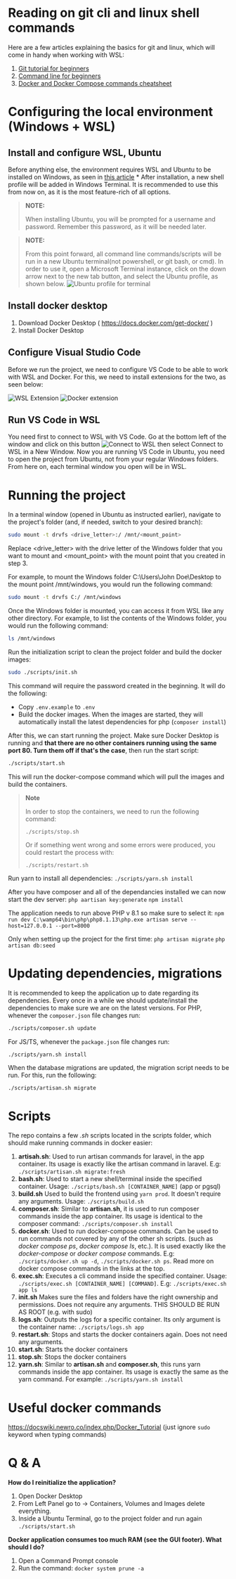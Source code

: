 # Reading on git cli and linux shell commands
Here are a few articles explaining the basics for git and linux, which will come in handy when working with WSL:

1. [Git tutorial for beginners](https://linuxconfig.org/git-tutorial-for-beginners)
2. [Command line for beginners](https://ubuntu.com/tutorials/command-line-for-beginners#1-overview)
3. [Docker and Docker Compose commands cheatsheet](https://aws.plainenglish.io/the-ultimate-cheat-sheet-for-basic-docker-and-git-docker-compose-6e08e3f861da)


# Configuring the local environment (Windows + WSL)

## Install and configure WSL, Ubuntu
Before anything else, the environment requires WSL and Ubuntu to be installed on Windows, as seen in [this article](https://ubuntu.com/tutorials/install-ubuntu-on-wsl2-on-windows-11-with-gui-support#1-overview) *
After installation, a new shell profile will be added in Windows Terminal. It is recommended to use this from now on, as it is the most feature-rich of all options.

>**NOTE:**
>
>When installing Ubuntu, you will be prompted for a username and password. Remember this password, as it will be needed later.

>**NOTE:**
>
> From this point forward, all command line commands/scripts will be run in a new Ubuntu terminal(not powershell, or git bash, or cmd). In order to use it, open a Microsoft Terminal instance, click on the down arrow next to the new tab button, and select the Ubuntu profile, as shown below.
![Ubuntu profile for terminal](./readme/terminal-profile.png)

## Install docker desktop
1. Download Docker Desktop ( https://docs.docker.com/get-docker/ )
2. Install Docker Desktop


## Configure Visual Studio Code
Before we run the project, we need to configure VS Code to be able to work with WSL and Docker. For this, we need to install extensions for the two, as seen below:

![WSL Extension](./readme/vscode-wsl-extension.png)
![Docker extension](./readme/vscode-docker-extension.png)



## Run VS Code in WSL
You need first to connect to WSL with VS Code. Go at the bottom left of the window and click on this button ![Connect to WSL](./readme/vscode_connect_to_wsl.png) then select Connect to WSL in a New Window. Now you are running VS Code in Ubuntu, you need to open the project from Ubuntu, not from your regular Windows folders. From here on, each terminal window you open will be in WSL.

# Running the project
In a terminal window (opened in Ubuntu as instructed earlier), navigate to the project's folder (and, if needed, switch to your desired branch):

```sh
sudo mount -t drvfs <drive_letter>:/ /mnt/<mount_point>
```

Replace <drive_letter> with the drive letter of the Windows folder that you want to mount and <mount_point> with the mount point that you created in step 3.

For example, to mount the Windows folder C:\Users\John Doe\Desktop to the mount point /mnt/windows, you would run the following command:

```sh
sudo mount -t drvfs C:/ /mnt/windows

```

Once the Windows folder is mounted, you can access it from WSL like any other directory. For example, to list the contents of the Windows folder, you would run the following command:

```sh
ls /mnt/windows
```

Run the initialization script to clean the project folder and build the docker images:
```sh
sudo ./scripts/init.sh
```

This command will require the password created in the beginning. It will do the following:
 - Copy `.env.example` to `.env`
 - Build the docker images. When the images are started, they will automatically install the latest dependencies for php (`composer install`) 


After this, we can start running the project. Make sure Docker Desktop is running and **that there are no other containers running using the same port 80. Turn them off if that's the case**, then run the start script:

```sh
./scripts/start.sh
```

This will run the docker-compose command which will pull the images and build the containers.

> **Note**
>
> In order to stop the containers, we need to run the following command:
>
>`./scripts/stop.sh`
>
> Or if something went wrong and some errors were produced, you could restart the process with:
> 
>`./scripts/restart.sh`

Run yarn to install all dependencies:
`./scripts/yarn.sh install`

After you have composer and all of the dependancies installed we can now start the dev server:
`php aartisan key:generate`
`npm install`

The application needs to run above PHP v 8.1 so make sure to select it:
`npm run dev C:\wamp64\bin\php\php8.1.13\php.exe artisan serve --host=127.0.0.1 --port=8000`


Only when setting up the project for the first time:
`php artisan migrate`
`php artisan db:seed`


# Updating dependencies, migrations
It is recommended to keep the application up to date regarding its dependencies. Every once in a while we should update/install the dependencies to make sure we are on the latest versions.
For PHP, whenever the `composer.json` file changes run:
```sh
./scripts/composer.sh update
```

For JS/TS, whenever the `package.json` file changes run:
```sh
./scripts/yarn.sh install
```

When the database migrations are updated, the migration script needs to be run. For this, run the following:
```
./scripts/artisan.sh migrate
```


# Scripts
The repo contains a few *.sh* scripts located in the scripts folder, which should make running commands in docker easier:

1. **artisah.sh**: Used to run artisan commands for laravel, in the app container. Its usage is exactly like the artisan command in laravel. E.g: `./scripts/artisan.sh migrate:fresh`
2. **bash.sh**: Used to start a new shell/terminal inside the specified container. Usage: `./scripts/bash.sh [CONTAINER_NAME]` (app or pgsql)
3. **build.sh** Used to build the frontend using `yarn prod`. It doesn't require any arguments. Usage: `./scripts/build.sh`
4. **composer.sh**: Similar to **artisan.sh**, it is used to run composer commands inside the app container. Its usage is identical to the composer command: `./scripts/composer.sh install`
6. **docker.sh**: Used to run docker-compose commands. Can be used to run commands not covered by any of the other sh scripts. (such as *docker compose ps*, *docker compose ls*, etc.). It is used exactly like the *docker-compose* or *docker compose* commands. E.g: `./scripts/docker.sh up -d`, `./scripts/docker.sh ps`. Read more on docker compose commands in the links at the top.
7. **exec.sh**: Executes a cli command inside the specified container. Usage: `./scripts/exec.sh [CONTAINER_NAME] [COMMAND]`. E.g: `./scripts/exec.sh app ls`
8. **init.sh** Makes sure the files and folders have the right ownership and permissions. Does not require any arguments. THIS SHOULD BE RUN AS ROOT (e.g. with sudo)
9. **logs.sh**: Outputs the logs for a specific container. Its only argument is the container name: `./scripts/logs.sh app`
10. **restart.sh**: Stops and starts the docker containers again. Does not need any arguments.
11. **start.sh**: Starts the docker containers
12. **stop.sh**: Stops the docker containers
13. **yarn.sh**: Similar to **artisan.sh** and **composer.sh**, this runs yarn commands inside the app container. Its usage is exactly the same as the yarn command. For example: `./scripts/yarn.sh install`



# Useful docker commands
https://docswiki.newro.co/index.php/Docker_Tutorial (just ignore `sudo` keyword when typing commands)



# Q & A
**How do I reinitialize the application?**
1. Open Docker Desktop
2. From Left Panel go to -> Containers, Volumes and Images delete everything.
3. Inside a Ubuntu Terminal, go to the project folder and run again  `./scripts/start.sh`

**Docker application consumes too much RAM (see the GUI footer). What should I do?**
1. Open a Command Prompt console
2. Run the command: `docker system prune -a`
